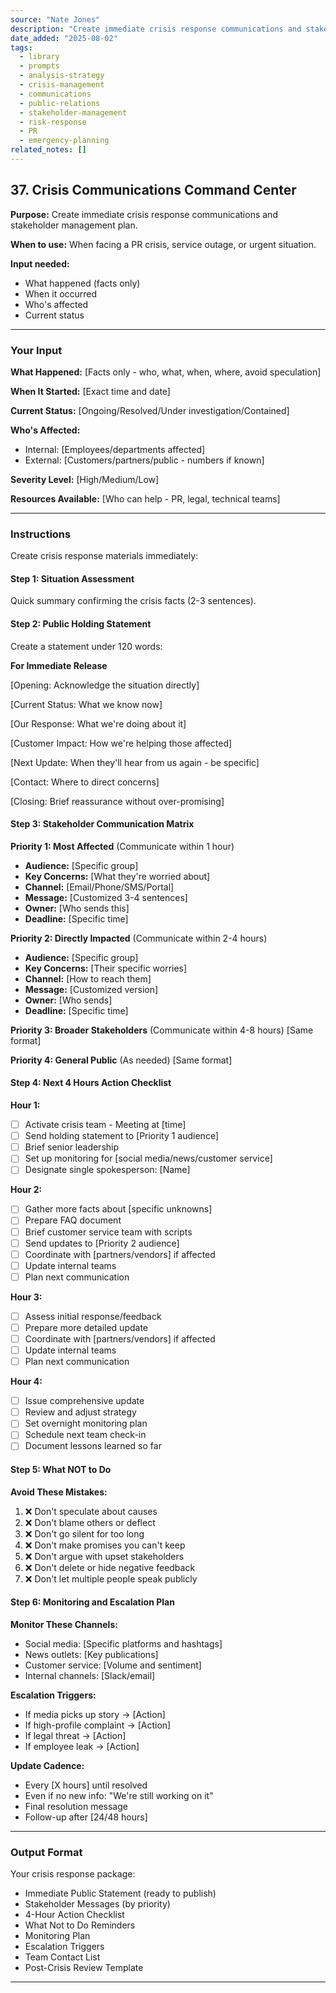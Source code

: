 ```yaml
---
source: "Nate Jones"
description: "Create immediate crisis response communications and stakeholder management plan."
date_added: "2025-08-02"
tags:
  - library
  - prompts
  - analysis-strategy
  - crisis-management
  - communications
  - public-relations
  - stakeholder-management
  - risk-response
  - PR
  - emergency-planning
related_notes: []
---
```

## 37. Crisis Communications Command Center

**Purpose:** Create immediate crisis response communications and stakeholder management plan.

**When to use:** When facing a PR crisis, service outage, or urgent situation.

**Input needed:**

*   What happened (facts only)
*   When it occurred
*   Who's affected
*   Current status

---

### Your Input

**What Happened:** [Facts only - who, what, when, where, avoid speculation]

**When It Started:** [Exact time and date]

**Current Status:** [Ongoing/Resolved/Under investigation/Contained]

**Who's Affected:**

*   Internal: [Employees/departments affected]
*   External: [Customers/partners/public - numbers if known]

**Severity Level:** [High/Medium/Low]

**Resources Available:** [Who can help - PR, legal, technical teams]

---

### Instructions

Create crisis response materials immediately:

#### Step 1: Situation Assessment

Quick summary confirming the crisis facts (2-3 sentences).

#### Step 2: Public Holding Statement

Create a statement under 120 words:

**For Immediate Release**

[Opening: Acknowledge the situation directly]

[Current Status: What we know now]

[Our Response: What we're doing about it]

[Customer Impact: How we're helping those affected]

[Next Update: When they'll hear from us again - be specific]

[Contact: Where to direct concerns]

[Closing: Brief reassurance without over-promising]

#### Step 3: Stakeholder Communication Matrix

**Priority 1: Most Affected** (Communicate within 1 hour)

*   **Audience:** [Specific group]
*   **Key Concerns:** [What they're worried about]
*   **Channel:** [Email/Phone/SMS/Portal]
*   **Message:** [Customized 3-4 sentences]
*   **Owner:** [Who sends this]
*   **Deadline:** [Specific time]

**Priority 2: Directly Impacted** (Communicate within 2-4 hours)

*   **Audience:** [Specific group]
*   **Key Concerns:** [Their specific worries]
*   **Channel:** [How to reach them]
*   **Message:** [Customized version]
*   **Owner:** [Who sends]
*   **Deadline:** [Specific time]

**Priority 3: Broader Stakeholders** (Communicate within 4-8 hours) [Same format]

**Priority 4: General Public** (As needed) [Same format]

#### Step 4: Next 4 Hours Action Checklist

**Hour 1:**

*   [ ] Activate crisis team - Meeting at [time]
*   [ ] Send holding statement to [Priority 1 audience]
*   [ ] Brief senior leadership
*   [ ] Set up monitoring for [social media/news/customer service]
*   [ ] Designate single spokesperson: [Name]

**Hour 2:**

*   [ ] Gather more facts about [specific unknowns]
*   [ ] Prepare FAQ document
*   [ ] Brief customer service team with scripts
*   [ ] Send updates to [Priority 2 audience]
*   [ ] Coordinate with [partners/vendors] if affected
*   [ ] Update internal teams
*   [ ] Plan next communication

**Hour 3:**

*   [ ] Assess initial response/feedback
*   [ ] Prepare more detailed update
*   [ ] Coordinate with [partners/vendors] if affected
*   [ ] Update internal teams
*   [ ] Plan next communication

**Hour 4:**

*   [ ] Issue comprehensive update
*   [ ] Review and adjust strategy
*   [ ] Set overnight monitoring plan
*   [ ] Schedule next team check-in
*   [ ] Document lessons learned so far

#### Step 5: What NOT to Do

**Avoid These Mistakes:**

1.  ❌ Don't speculate about causes
2.  ❌ Don't blame others or deflect
3.  ❌ Don't go silent for too long
4.  ❌ Don't make promises you can't keep
5.  ❌ Don't argue with upset stakeholders
6.  ❌ Don't delete or hide negative feedback
7.  ❌ Don't let multiple people speak publicly

#### Step 6: Monitoring and Escalation Plan

**Monitor These Channels:**

*   Social media: [Specific platforms and hashtags]
*   News outlets: [Key publications]
*   Customer service: [Volume and sentiment]
*   Internal channels: [Slack/email]

**Escalation Triggers:**

*   If media picks up story → [Action]
*   If high-profile complaint → [Action]
*   If legal threat → [Action]
*   If employee leak → [Action]

**Update Cadence:**

*   Every [X hours] until resolved
*   Even if no new info: "We're still working on it"
*   Final resolution message
*   Follow-up after [24/48 hours]

---

### Output Format

Your crisis response package:

*   Immediate Public Statement (ready to publish)
*   Stakeholder Messages (by priority)
*   4-Hour Action Checklist
*   What Not to Do Reminders
*   Monitoring Plan
*   Escalation Triggers
*   Team Contact List
*   Post-Crisis Review Template

---
